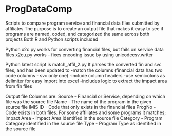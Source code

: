 # ProgDataComp
Scripts to compare program service and financial data files submitted by affiliates
The purpose is to create an output file that makes it easy to see if programs are named, coded, and categorized the same across both projects
Both R and Python scripts included

Python
x2c.py works for converting financial files, but fails on service data files
x2cu.py works - fixes encoding issue by using unicodecsv.writer


Python latest script is match_affil_2.py
It parses the converted fin and svc files, and has been updated to 
-match the columns (financial data has two code columns - svc only one)
-include column headers
-use semicolons as delimiter for easy import into excel
-includes logic to extract the impact area from fin files 

Output file Columns are:
Source - Financial or Service, depending on which file was the source file
Name - The name of the program in the given source file
iMIS ID - Code that only exists in the financial files
ProgNo - Code exists in both files. For some affiliates and some programs it matches;
Impact Area - Impact Area identified in the source file
Category - Program Category identified in the source file 
Type - Program Type as identified in the source file
